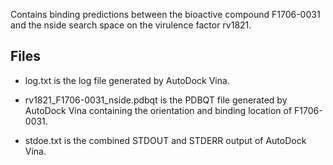 Contains binding predictions between the bioactive compound F1706-0031 and the nside search space on the virulence factor rv1821.

## Files

- log.txt is the log file generated by AutoDock Vina.

- rv1821_F1706-0031_nside.pdbqt is the PDBQT file generated by AutoDock Vina containing the orientation and binding location of F1706-0031.

- stdoe.txt is the combined STDOUT and STDERR output of AutoDock Vina.

